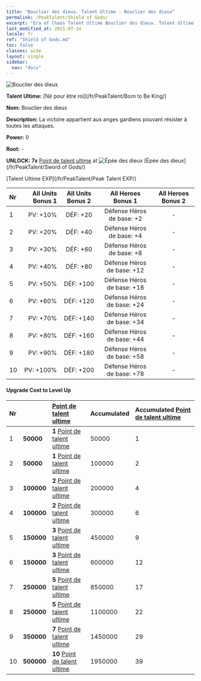 ```yaml
---
title: "Bouclier des dieux. Talent Ultime - Bouclier des dieux"
permalink: /PeakTalent/Shield of Gods/
excerpt: "Era of Chaos Talent Ultime Bouclier des dieux. Talent Ultime Bouclier des dieux. Bouclier des dieux"
last_modified_at: 2021-07-14
locale: fr
ref: "Shield of Gods.md"
toc: false
classes: wide
layout: single
sidebar:
  nav: "docs"
---
```


  ![Bouclier des dieux](/images/pt/talent_4502.png)

  **Talent Ultime:** [Né pour être roi](/fr/PeakTalent/Born to Be King/)

  **Nom:** Bouclier des dieux

  **Description:** La victoire appartient aux anges gardiens pouvant résister à toutes les attaques.

  **Power:** 0

  **Root:** -

  **UNLOCK: 7x** [Point de talent ultime](/ItemsFR/con_934/) at ![Épée des dieux](/images/pt/talent_4501.png) [Épée des dieux](/fr/PeakTalent/Sword of Gods/)

  [Talent Ultime EXP](/fr/PeakTalent/Peak Talent EXP/)

  | Nr | All Units Bonus 1 | All Units Bonus 2 | All Heroes Bonus 1 | All Heroes Bonus 2 |
  |:---|--------------:|:-------------:|:-------------:|:-------------:|
  | 1 | PV: +10% | DÉF: +20 | Défense Héros de base: +2 | - |
  | 2 | PV: +20% | DÉF: +40 | Défense Héros de base: +4 | - |
  | 3 | PV: +30% | DÉF: +60 | Défense Héros de base: +8 | - |
  | 4 | PV: +40% | DÉF: +80 | Défense Héros de base: +12 | - |
  | 5 | PV: +50% | DÉF: +100 | Défense Héros de base: +18 | - |
  | 6 | PV: +60% | DÉF: +120 | Défense Héros de base: +24 | - |
  | 7 | PV: +70% | DÉF: +140 | Défense Héros de base: +34 | - |
  | 8 | PV: +80% | DÉF: +160 | Défense Héros de base: +44 | - |
  | 9 | PV: +90% | DÉF: +180 | Défense Héros de base: +58 | - |
  | 10 | PV: +100% | DÉF: +200 | Défense Héros de base: +78 | - |


#### Upgrade Cost to Level Up

  | Nr | <i class="fas fa-coins"/> | [Point de talent ultime](/ItemsFR/con_934/) | Accumulated <i class="fas fa-coins"/> | Accumulated [Point de talent ultime](/ItemsFR/con_934/) |
  |:---|:--------------|:-------------|:-------------|:-------------|
  | 1 | **50000** | **1** [Point de talent ultime](/ItemsFR/con_934/) | 50000 | 1 |
  | 2 | **50000** | **1** [Point de talent ultime](/ItemsFR/con_934/) | 100000 | 2 |
  | 3 | **100000** | **2** [Point de talent ultime](/ItemsFR/con_934/) | 200000 | 4 |
  | 4 | **100000** | **2** [Point de talent ultime](/ItemsFR/con_934/) | 300000 | 6 |
  | 5 | **150000** | **3** [Point de talent ultime](/ItemsFR/con_934/) | 450000 | 9 |
  | 6 | **150000** | **3** [Point de talent ultime](/ItemsFR/con_934/) | 600000 | 12 |
  | 7 | **250000** | **5** [Point de talent ultime](/ItemsFR/con_934/) | 850000 | 17 |
  | 8 | **250000** | **5** [Point de talent ultime](/ItemsFR/con_934/) | 1100000 | 22 |
  | 9 | **350000** | **7** [Point de talent ultime](/ItemsFR/con_934/) | 1450000 | 29 |
  | 10 | **500000** | **10** [Point de talent ultime](/ItemsFR/con_934/) | 1950000 | 39 |
